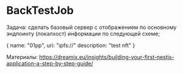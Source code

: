 # BackTestJob
Задача: сделать базовый сервер с отображением по основному эндпоинту (локалхост) информации по следующей схеме;

{
name: "01pp",
uri: "ipfs://"
description: "test nft"
}

Материалы:
https://dreamix.eu/insights/building-your-first-nestjs-application-a-step-by-step-guide/